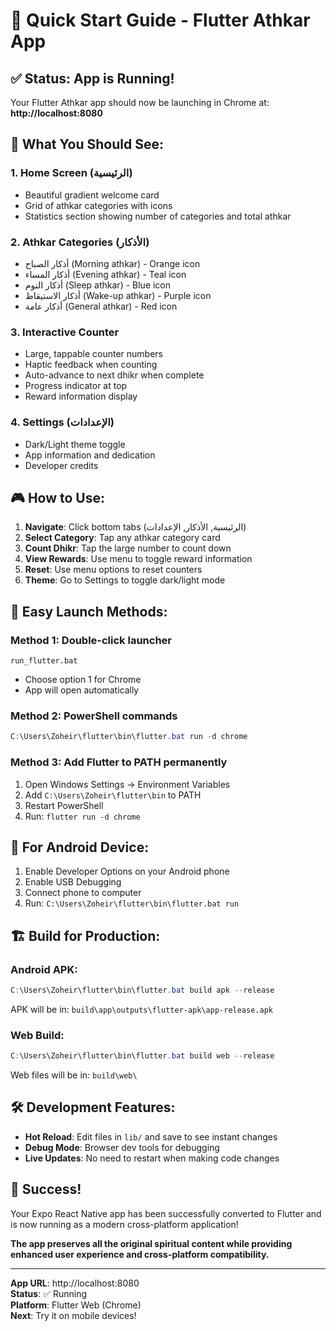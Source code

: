 # 🚀 Quick Start Guide - Flutter Athkar App

## ✅ **Status: App is Running!**

Your Flutter Athkar app should now be launching in Chrome at: **http://localhost:8080**

## 🎯 **What You Should See:**

### **1. Home Screen (الرئيسية)**
- Beautiful gradient welcome card
- Grid of athkar categories with icons
- Statistics section showing number of categories and total athkar

### **2. Athkar Categories (الأذكار)**
- أذكار الصباح (Morning athkar) - Orange icon
- أذكار المساء (Evening athkar) - Teal icon  
- أذكار النوم (Sleep athkar) - Blue icon
- أذكار الاستيقاظ (Wake-up athkar) - Purple icon
- أذكار عامة (General athkar) - Red icon

### **3. Interactive Counter**
- Large, tappable counter numbers
- Haptic feedback when counting
- Auto-advance to next dhikr when complete
- Progress indicator at top
- Reward information display

### **4. Settings (الإعدادات)**
- Dark/Light theme toggle
- App information and dedication
- Developer credits

## 🎮 **How to Use:**

1. **Navigate**: Click bottom tabs (الرئيسية, الأذكار, الإعدادات)
2. **Select Category**: Tap any athkar category card
3. **Count Dhikr**: Tap the large number to count down
4. **View Rewards**: Use menu to toggle reward information
5. **Reset**: Use menu options to reset counters
6. **Theme**: Go to Settings to toggle dark/light mode

## 🔄 **Easy Launch Methods:**

### **Method 1: Double-click launcher**
```
run_flutter.bat
```
- Choose option 1 for Chrome
- App will open automatically

### **Method 2: PowerShell commands**
```powershell
C:\Users\Zoheir\flutter\bin\flutter.bat run -d chrome
```

### **Method 3: Add Flutter to PATH permanently**
1. Open Windows Settings → Environment Variables
2. Add `C:\Users\Zoheir\flutter\bin` to PATH
3. Restart PowerShell
4. Run: `flutter run -d chrome`

## 📱 **For Android Device:**

1. Enable Developer Options on your Android phone
2. Enable USB Debugging
3. Connect phone to computer
4. Run: `C:\Users\Zoheir\flutter\bin\flutter.bat run`

## 🏗️ **Build for Production:**

### **Android APK:**
```powershell
C:\Users\Zoheir\flutter\bin\flutter.bat build apk --release
```
APK will be in: `build\app\outputs\flutter-apk\app-release.apk`

### **Web Build:**
```powershell
C:\Users\Zoheir\flutter\bin\flutter.bat build web --release
```
Web files will be in: `build\web\`

## 🛠️ **Development Features:**

- **Hot Reload**: Edit files in `lib/` and save to see instant changes
- **Debug Mode**: Browser dev tools for debugging
- **Live Updates**: No need to restart when making code changes

## 🎊 **Success!**

Your Expo React Native app has been successfully converted to Flutter and is now running as a modern cross-platform application!

**The app preserves all the original spiritual content while providing enhanced user experience and cross-platform compatibility.**

---

**App URL**: http://localhost:8080  
**Status**: ✅ Running  
**Platform**: Flutter Web (Chrome)  
**Next**: Try it on mobile devices!